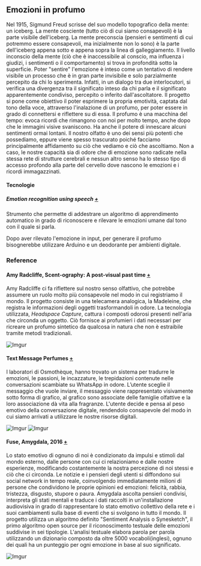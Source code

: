 ## Emozioni in profumo
Nel 1915, Sigmund Freud scrisse del suo modello topografico della mente: un iceberg.
La mente cosciente (tutto ciò di cui siamo consapevoli) è la parte visibile dell'iceberg. 
La mente preconscia (pensieri e sentimenti di cui potremmo essere consapevoli, ma inizialmente non lo sono) è 
la parte dell'iceberg appena sotto e appena sopra la linea di galleggiamento. 
Il livello inconscio della mente (ciò che è inaccessibile al conscio, ma influenza i giudizi, i sentimenti o il comportamento) 
si trova in profondità sotto la superficie.
Poter "sentire" l'emozione è inteso come un tentativo di rendere visibile un processo che è in gran parte invisibile 
e solo parzialmente percepito da chi lo sperimenta. 
Infatti, in un dialogo tra due interlocutori, si verifica una divergenza tra il significato inteso da chi parla e il 
significato apparentemente condiviso, percepito o inferito dall'ascoltatore. 
Il progetto si pone come obiettivo il poter esprimere la propria emotività, captata dal tono della voce, attraverso l'inalazione di un profumo,
per poter essere in grado di connettersi e riflettere su di essa.
Il profumo è una macchina del tempo: evoca ricordi che rimangono con noi per molto tempo, anche dopo che le immagini visive svaniscono.
Ha anche il potere di innescare alcuni sentimenti ormai lontani.
Il nostro olfatto è uno dei sensi più potenti che possediamo, eppure viene spesso trascurato poiché facciamo principalmente 
affidamento su ciò che vediamo e ciò che ascoltiamo. 
Non a caso, le nostre capacità sia di odore che di emozione sono radicate nella stessa rete di strutture cerebrali
e nessun altro senso ha lo stesso tipo di accesso profondo alla parte del cervello dove nascono le emozioni e i ricordi immagazzinati. 
#### Tecnologie 
##### Emotion recognition using speech [+](https://github.com/x4nth055/emotion-recognition-using-speech)  
Strumento che permette di addestrare un algoritmo di apprendimento automatico in grado di riconoscere e rilevare le emozioni umane dal tono con il quale si parla.  

Dopo aver rilevato l'emozione in input, per generare il profumo bisognerebbe utilizzare Arduino e un deodorante per ambienti digitale.

### Reference  
#### Amy Radcliffe, Scent-ography: A post-visual past time [+](http://amyradcliffe.co.uk/)   
Amy Radcliffe ci fa riflettere sul nostro senso olfattivo, che potrebbe assumere un ruolo molto più 
consapevole nel modo in cui registriamo il mondo.
Il progetto consiste in una telecamera analogica, la Madeleine, che registra le informazioni degli oggetti trasformandoli in odore.
La tecnologia utilizzata, _Headspace Capture_, cattura i composti odorosi presenti nell'aria che circonda un oggetto. 
Ciò fornisce ai profumieri i dati necessari per ricreare un profumo sintetico da qualcosa in natura che non è 
estraibile tramite metodi tradizionali.  

![Imgur](https://i.imgur.com/xQmspxF.jpg)
#### Text Message Perfumes [+](https://www.frizzifrizzi.it/2015/07/29/i-laboratori-osmotheque-traducono-i-messaggi-su-whatsapp-in-profumo/)
I laboratori di Osmothèque, hanno trovato un sistema per tradurre le emozioni, le passioni, le incazzature, le trepidazioni 
contenute nelle conversazioni scambiate su WhatsApp in odore.
L’utente sceglie il messaggio che vuole inviare, il messaggio viene rappresentato visivamente sotto forma di grafico, 
al grafico sono associate delle famiglie olfattive e la loro associazione dà vita alla fragranze.
L'utente decide e pensa al peso emotivo della conversazione digitale, rendendolo consapevole del modo in cui siamo arrivati ​​a 
utilizzare le nostre risorse digitali.  

![Imgur](https://i.imgur.com/POdIcZy.jpg)
![Imgur](https://i.imgur.com/4yB7v86.jpg)

#### Fuse, Amygdala, 2016 [+](https://www.fuseworks.it/en/works/amygdala/)  
Lo stato emotivo di ognuno di noi è condizionato da impulsi e stimoli dal mondo esterno, dalle persone con cui ci relazioniamo e 
dalle nostre esperienze, modificando costantemente la nostra percezione di noi stessi e ciò che ci circonda. 
Le notizie e i pensieri degli utenti si diffondono sui social network in tempo reale, coinvolgendo immediatamente milioni di 
persone che condividono le proprie opinioni ed emozioni: felicità, rabbia, tristezza, disgusto, stupore o paura. 
Amygdala ascolta pensieri condivisi, interpreta gli stati mentali e traduce i dati raccolti in un'installazione audiovisiva 
in grado di rappresentare lo stato emotivo collettivo della rete e i suoi cambiamenti sulla base di eventi che 
si svolgono in tutto il mondo.
Il progetto utilizza un algoritmo definito "Sentiment Analysis o Synesketch", il primo algoritmo open source per il riconoscimento
testuale delle emozioni suddivise in sei tipologie.
L'analisi testuale elabora parola per parola utilizzando un dizionario composto da oltre 5000 vocaboli(inglesi), ognuno dei quali 
ha un punteggio per ogni emozione in base al suo significato.  

![Imgur](https://i.imgur.com/oCA7c1I.png)
